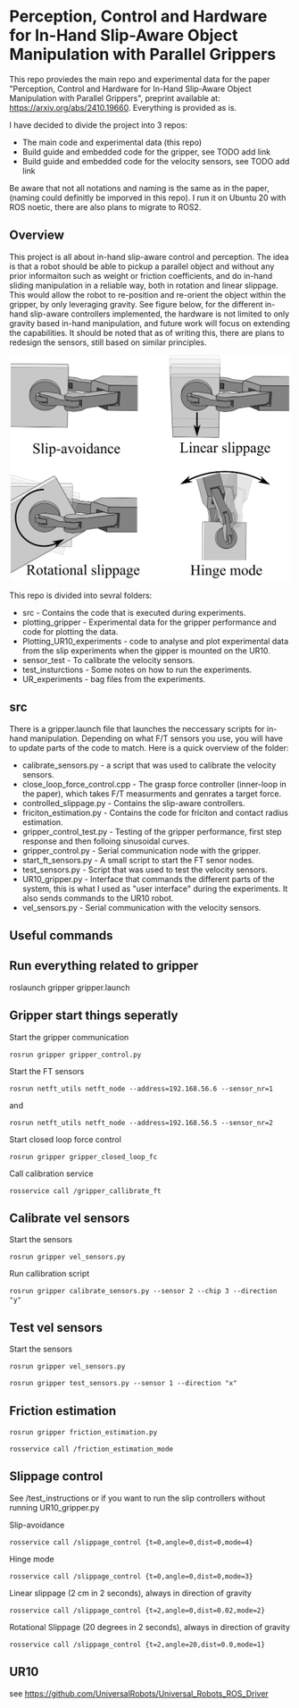 
# Perception, Control and Hardware for In-Hand Slip-Aware Object Manipulation with Parallel Grippers

This repo proviedes the main repo and experimental data for the paper "Perception, Control and Hardware for In-Hand Slip-Aware Object Manipulation with Parallel Grippers", preprint available at: https://arxiv.org/abs/2410.19660. Everything is provided as is. 

I have decided to divide the project into 3 repos: 
* The main code and experimental data (this repo)
* Build guide and embedded code for the gripper, see TODO add link
* Build guide and embedded code for the velocity sensors, see TODO add link

Be aware that not all notations and naming is the same as in the paper, (naming could definitly be imporved in this repo). I run it on Ubuntu 20 with ROS noetic, there are also plans to migrate to ROS2.   

## Overview
This project is all about in-hand slip-aware control and perception. The idea is that a robot should be able to pickup a parallel object and without any prior informaiton such as weight or friction coefficients, and do in-hand sliding manipulation in a reliable way, both in rotation and linear slippage. This would allow the robot to re-position and re-orient the object within the gripper, by only leveraging gravity. See figure below, for the different in-hand slip-aware controllers implemented, the hardware is not limited to only gravity based in-hand manipulation, and future work will focus on extending the capabilities. It should be noted that as of writing this, there are plans to redesign the sensors, still based on similar principles. 

![Alt Text](Images/Slippage_control_modes.png)

This repo is divided into sevral folders:
* src - Contains the code that is executed during experiments.
* plotting_gripper - Experimental data for the gripper performance and code for plotting the data.
* Plotting_UR10_experiments - code to analyse and plot experimental data from the slip experiments when the gipper is mounted on the UR10. 
* sensor_test - To calibrate the velocity sensors. 
* test_insturctions - Some notes on how to run the experiments. 
* UR_experiments - bag files from the experiments. 

## src
There is a gripper.launch file that launches the neccessary scripts for in-hand manipulation. Depending on what F/T sensors you use, you will have to update parts of the code to match. Here is a quick overview of the folder:
* calibrate_sensors.py - a script that was used to calibrate the velocity sensors. 
* close_loop_force_control.cpp - The grasp force controller (inner-loop in the paper), which takes F/T measurments and genrates a target force.
* controlled_slippage.py - Contains the slip-aware controllers. 
* friciton_estimation.py - Contains the code for friciton and contact radius estimation. 
* gripper_control_test.py - Testing of the gripper performance, first step response and then folloing sinusoidal curves. 
* gripper_control.py - Serial communication node with the gripper.
* start_ft_sensors.py - A small script to start the FT senor nodes.
* test_sensors.py - Script that was used to test the velocity sensors.  
* UR10_gripper.py - Interface that commands the different parts of the system, this is what I used as "user interface" during the experiments. It also sends commands to the UR10 robot.
* vel_sensors.py - Serial communication with the velocity sensors. 




## Useful commands 

## Run everything related to gripper

roslaunch gripper gripper.launch

## Gripper start things seperatly
Start the gripper communication 
```
rosrun gripper gripper_control.py
```

Start the FT sensors  
```
rosrun netft_utils netft_node --address=192.168.56.6 --sensor_nr=1
```
and
```
rosrun netft_utils netft_node --address=192.168.56.5 --sensor_nr=2
```

Start closed loop force control
```
rosrun gripper gripper_closed_loop_fc 
```

Call calibration service 

```
rosservice call /gripper_callibrate_ft 
```

## Calibrate vel sensors
Start the sensors
```
rosrun gripper vel_sensors.py
```

Run callibration script

```
rosrun gripper calibrate_sensors.py --sensor 2 --chip 3 --direction "y"
```

## Test vel sensors 
Start the sensors
```
rosrun gripper vel_sensors.py
```

```
rosrun gripper test_sensors.py --sensor 1 --direction "x"
```

## Friction estimation 
```
rosrun gripper friction_estimation.py
```
```
rosservice call /friction_estimation_mode
```

## Slippage control 
See /test_instructions or if you want to run the slip controllers without running UR10_gripper.py

Slip-avoidance
```
rosservice call /slippage_control {t=0,angle=0,dist=0,mode=4}
```
Hinge mode
```
rosservice call /slippage_control {t=0,angle=0,dist=0,mode=3}
```
Linear slippage (2 cm in 2 seconds), always in direction of gravity
```
rosservice call /slippage_control {t=2,angle=0,dist=0.02,mode=2}
```
Rotational Slippage (20 degrees in 2 seconds), always in direction of gravity
```
rosservice call /slippage_control {t=2,angle=20,dist=0.0,mode=1}
```
## UR10

see https://github.com/UniversalRobots/Universal_Robots_ROS_Driver
